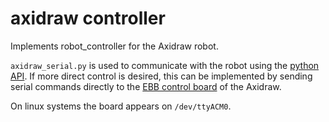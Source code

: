 # axidraw controller

Implements robot_controller for the Axidraw robot.

`axidraw_serial.py` is used to communicate with the robot using the [python API](https://axidraw.com/doc/py_api).
If more direct control is desired, this can be implemented by sending serial commands directly to the [EBB control board](http://evil-mad.github.io/EggBot/ebb.html) of the Axidraw.

On linux systems the board appears on `/dev/ttyACM0`.
